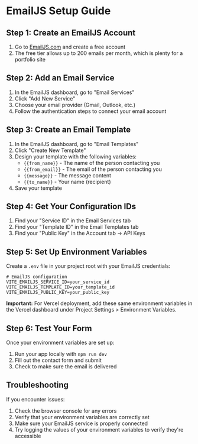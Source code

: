 # EmailJS Setup Guide

## Step 1: Create an EmailJS Account
1. Go to [EmailJS.com](https://www.emailjs.com/) and create a free account
2. The free tier allows up to 200 emails per month, which is plenty for a portfolio site

## Step 2: Add an Email Service
1. In the EmailJS dashboard, go to "Email Services"
2. Click "Add New Service"
3. Choose your email provider (Gmail, Outlook, etc.)
4. Follow the authentication steps to connect your email account

## Step 3: Create an Email Template
1. In the EmailJS dashboard, go to "Email Templates"
2. Click "Create New Template"
3. Design your template with the following variables:
   - `{{from_name}}` - The name of the person contacting you
   - `{{from_email}}` - The email of the person contacting you
   - `{{message}}` - The message content
   - `{{to_name}}` - Your name (recipient)
4. Save your template

## Step 4: Get Your Configuration IDs
1. Find your "Service ID" in the Email Services tab
2. Find your "Template ID" in the Email Templates tab
3. Find your "Public Key" in the Account tab -> API Keys

## Step 5: Set Up Environment Variables
Create a `.env` file in your project root with your EmailJS credentials:

```
# EmailJS configuration
VITE_EMAILJS_SERVICE_ID=your_service_id
VITE_EMAILJS_TEMPLATE_ID=your_template_id
VITE_EMAILJS_PUBLIC_KEY=your_public_key
```

**Important:** For Vercel deployment, add these same environment variables in the Vercel dashboard under Project Settings > Environment Variables.

## Step 6: Test Your Form
Once your environment variables are set up:
1. Run your app locally with `npm run dev`
2. Fill out the contact form and submit
3. Check to make sure the email is delivered

## Troubleshooting
If you encounter issues:
1. Check the browser console for any errors
2. Verify that your environment variables are correctly set
3. Make sure your EmailJS service is properly connected
4. Try logging the values of your environment variables to verify they're accessible 
